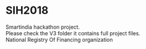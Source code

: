 # SIH2018
Smartindia hackathon project.<br>
Please check the V3 folder it contains full project files.
<br> National Registry Of Financing organization
